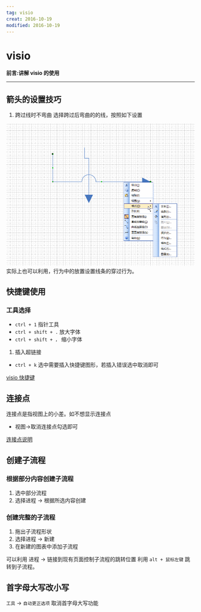 ```yaml
---
tag: visio      
creat: 2016-10-19      
modified: 2016-10-19      
---
```


# visio

**前言:讲解 visio 的使用**

---

## 箭头的设置技巧
1. 跨过线时不弯曲
选择跨过后弯曲的的线，按照如下设置

![](../img/2016-10-19-visio.gif)
实际上也可以利用，行为中的放置设置线条的穿过行为。


## 快捷键使用
### 工具选择
* `ctrl + 1` 指针工具
* `ctrl + shift + .` 放大字体
* `ctrl + shift + ，` 缩小字体

1. 插入超链接
* `ctrl + k` 选中需要插入快捷键图形，若插入错误选中取消即可

[visio 快捷键](https://support.office.com/zh-cn/article/Visio-%E7%9A%84%E9%94%AE%E7%9B%98%E5%BF%AB%E6%8D%B7%E6%96%B9%E5%BC%8F-ee952f31-7e3e-4564-8116-f3ecbb733cc1)

## 连接点
连接点是指视图上的小差。如不想显示连接点
* 视图->取消连接点勾选即可

[连接点说明](https://support.office.com/zh-cn/article/%E6%B7%BB%E5%8A%A0%E3%80%81%E7%A7%BB%E5%8A%A8%E6%88%96%E5%88%A0%E9%99%A4%E8%BF%9E%E6%8E%A5%E7%82%B9-5669491f-9fce-4676-81f8-ef4553788416#bm4)

## 创建子流程
### 根据部分内容创建子流程
1. 选中部分流程
2. 选择进程 -> 根据所选内容创建

### 创建完整的子流程
1. 拖出子流程形状
2. 选择进程 -> 新建
3. 在新建的图表中添加子流程

可以利用 进程 -> 链接到现有页面控制子流程的跳转位置
利用 `alt + 鼠标左键` 跳转到子流程。  

## 首字母大写改小写
`工具` -> `自动更正选项` 取消首字母大写功能